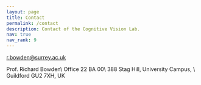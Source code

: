 ```yaml
---
layout: page
title: Contact
permalink: /contact
description: Contact of the Cognitive Vision Lab.
nav: true
nav_rank: 9
---
```


[<i class="fas fa-envelope"></i> r.bowden@surrey.ac.uk](mailto:r.bowden@surrey.ac.uk)

Prof. Richard Bowden\\
Office 22 BA 00\\
388 Stag Hill, University Campus, \\
Guildford GU2 7XH, UK